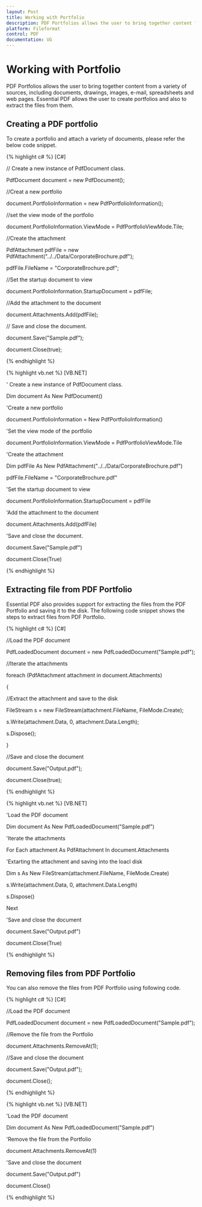 ```yaml
---
layout: Post
title: Working with Portfolio
description: PDF Portfolios allows the user to bring together content from a variety of sources, including documents, drawings, images, e-mail, spreadsheets and web pages
platform: Fileformat
control: PDF
documentation: UG
---
```

# Working with Portfolio

PDF Portfolios allows the user to bring together content from a variety of sources, including documents, drawings, images, e-mail, spreadsheets and web pages. Essential PDF allows the user to create portfolios and also to extract the files from them.

## Creating a PDF portfolio

To create a portfolio and attach a variety of documents, please refer the below code snippet.

{% highlight c# %}
[C#]

// Create a new instance of PdfDocument class.

PdfDocument document = new PdfDocument();

//Creat a new portfolio

document.PortfolioInformation = new PdfPortfolioInformation();

//set the view mode of the portfolio

document.PortfolioInformation.ViewMode = PdfPortfolioViewMode.Tile;

//Create the attachment

PdfAttachment pdfFile = new PdfAttachment("../../Data/CorporateBrochure.pdf");

pdfFile.FileName = "CorporateBrochure.pdf";

//Set the startup document to view

document.PortfolioInformation.StartupDocument = pdfFile;

//Add the attachment to the document

document.Attachments.Add(pdfFile);

// Save and close the document.

document.Save("Sample.pdf");

document.Close(true);





{% endhighlight %}

{% highlight vb.net %}
[VB.NET]

' Create a new instance of PdfDocument class.

Dim document As New PdfDocument()

'Create a new portfolio

document.PortfolioInformation = New PdfPortfolioInformation()

'Set the view mode of the portfolio

document.PortfolioInformation.ViewMode = PdfPortfolioViewMode.Tile

'Create the attachment

Dim pdfFile As New PdfAttachment("../../Data/CorporateBrochure.pdf")

pdfFile.FileName = "CorporateBrochure.pdf"

'Set the startup document to view

document.PortfolioInformation.StartupDocument = pdfFile

'Add the attachment to the document

document.Attachments.Add(pdfFile)

'Save and close the document.

document.Save("Sample.pdf")

document.Close(True)



{% endhighlight %}

## Extracting file from PDF Portfolio

Essential PDF also provides support for extracting the files from the PDF Portfolio and saving it to the disk. The following code snippet shows the steps to extract files from PDF Portfolio.

{% highlight c# %}
[C#]

//Load the PDF document

PdfLoadedDocument document = new PdfLoadedDocument("Sample.pdf");

//Iterate the attachments

foreach (PdfAttachment attachment in document.Attachments)

{

//Extract the attachment and save to the disk

FileStream s = new FileStream(attachment.FileName, FileMode.Create);

s.Write(attachment.Data, 0, attachment.Data.Length);

s.Dispose();

}

//Save and close the document

document.Save("Output.pdf");

document.Close(true);



{% endhighlight %}

{% highlight vb.net %}
[VB.NET]

'Load the PDF document

Dim document As New PdfLoadedDocument("Sample.pdf")

'Iterate the attachments

For Each attachment As PdfAttachment In document.Attachments

'Extarting the attachment and saving into the loacl disk

Dim s As New FileStream(attachment.FileName, FileMode.Create)

s.Write(attachment.Data, 0, attachment.Data.Length)

s.Dispose()

Next

'Save and close the document

document.Save("Output.pdf")

document.Close(True)



{% endhighlight %}

## Removing files from PDF Portfolio

You can also remove the files from PDF Portfolio using following code.

{% highlight c# %}
[C#]

//Load the PDF document

PdfLoadedDocument document = new PdfLoadedDocument("Sample.pdf");

//Remove the file from the Portfolio

document.Attachments.RemoveAt(1);

//Save and close the document

document.Save("Output.pdf");

document.Close();



{% endhighlight %}

{% highlight vb.net %}
[VB.NET]

'Load the PDF document

Dim document As New PdfLoadedDocument("Sample.pdf")

'Remove the file from the Portfolio

document.Attachments.RemoveAt(1)

'Save and close the document

document.Save("Output.pdf")

document.Close()



{% endhighlight %}

